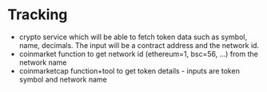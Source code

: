 # Tracking

- crypto service which will be able to fetch token data such as symbol, name, decimals. The input will be a contract address and the network id.
- coinmarket function to get network id (ethereum=1, bsc=56, ...) from the network name
- coinmarketcap function+tool to get token details - inputs are token symbol and network name

